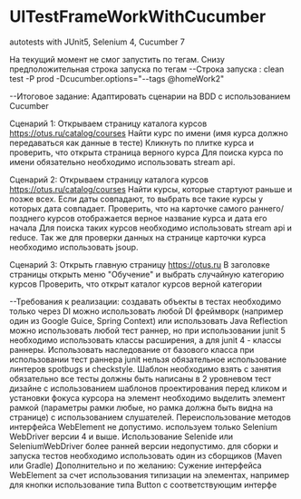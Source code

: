 # UITestFrameWorkWithCucumber
autotests with JUnit5, Selenium 4, Cucumber 7

На текущий момент не смог запустить по тегам. Снизу предположительная строка запуска по тегам
--Строка запуска : clean test -P prod -Dcucumber.options="--tags @homeWork2"


--Итоговое задание:
Адаптировать сценарии на BDD c использованием Cucumber


Сценарий 1:
Открываем страницу каталога курсов https://otus.ru/catalog/courses
Найти курс по имени (имя курса должно передаваться как данные в тесте)
Кликнуть по плитке курса и проверить, что открыта страница верного курса
Для поиска курса по имени обязательно необходимо использовать stream api.

Сценарий 2:
Открываем страницу каталога курсов https://otus.ru/catalog/courses
Найти курсы, которые стартуют раньше и позже всех. Если даты совпадают, то выбрать все такие курсы у которых дата совпадает.
Проверить, что на карточке самого раннего/позднего курсов отображается верное название курса и дата его начала
Для поиска таких курсов необходимо использовать stream api и reduce. Так же для проверки данных на странице карточки курса необходимо использовать jsoup.

Сценарий 3:
Открыть главную страницу https://otus.ru
В заголовке страницы открыть меню "Обучение" и выбрать случайную категорию курсов
Проверить, что открыт каталог курсов верной категории

--Требования к реализации:
создавать объекты в тестах необходимо только через DI
можно использовать любой DI фреймворк (например один из Google Guice, Spring Context) или использовать Java Reflection
можно использовать любой тест раннер, но при использовании junit 5 необходимо использовать классы расширения, а для junit 4 - классы раннеры. Использовать наследование от базового класса при использовании тест раннера junit нельзя
обязательное использование линтеров spotbugs и checkstyle. Шаблон необходимо взять с занятия
обязательно все тесты должны быть написаны в 2 уровневом тест дизайне с использованием шаблонов проектирования
перед кликом и установки фокуса курсора на элемент необходимо выделить элемент рамкой (параметры рамки любые, но рамка должна быть видна на странице) с использованием слушателей.
Переиспользование методов интерфейса WebElement не допустимо.
используем только Selenium WebDriver версии 4 и выше. Использование Selenide или SeleniumWebDriver более ранней версии недопустимо.
для сборки и запуска тестов необходимо использовать один из сборщиков (Maven или Gradle)
Дополнительно и по желанию:
Сужение интерфейса WebElement за счет использования типизации на элементах, например для кнопки использование типа Button с соответствующим интерфе